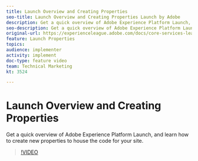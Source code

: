 ```yaml
---
title: Launch Overview and Creating Properties
seo-title: Launch Overview and Creating Properties Launch by Adobe
description: Get a quick overview of Adobe Experience Platform Launch, and learn how to create new properties to house the code for your site.
seo-description: Get a quick overview of Adobe Experience Platform Launch, and learn how to create new properties to house the code for your site.
original-url: https://experienceleague.adobe.com/docs/core-services-learn/tutorials/launch-web/launch-overview-and-creating-properties.html
feature: Launch Properties
topics: 
audience: implementer
activity: implement
doc-type: feature video
team: Technical Marketing
kt: 3524

---
```


# Launch Overview and Creating Properties

Get a quick overview of Adobe Experience Platform Launch, and learn how to create new properties to house the code for your site.

>[!VIDEO](https://video.tv.adobe.com/v/28727/?quality=12)
